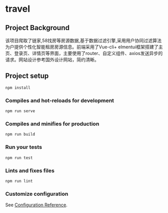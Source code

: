 # travel
## Project Background
该项目爬取了链家,58找房等房源数据,基于数据过滤引擎,采用用户协同过滤算法为户提供个性化智能租房房源信息。前端采用了Vue-cli+ elmentui框架搭建了主页、登录页、详情页等界面，主要使用了router、自定义组件、axios发送异步的请求。网站设计参考国外设计网站，简约清晰。

## Project setup
```
npm install
```

### Compiles and hot-reloads for development
```
npm run serve
```

### Compiles and minifies for production
```
npm run build
```

### Run your tests
```
npm run test
```

### Lints and fixes files
```
npm run lint
```

### Customize configuration
See [Configuration Reference](https://cli.vuejs.org/config/).
